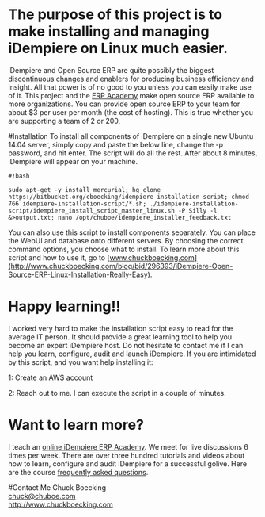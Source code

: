 # The purpose of this project is to make installing and managing iDempiere on Linux much easier.
iDempiere and Open Source ERP are quite possibly the biggest discontinuous changes and enablers for producing business efficiency and insight. 
All that power is of no good to you unless you can easily make use of it. This project and the [ERP Academy](http://erp-academy.chuckboecking.com) make open source ERP available to more organizations. You can provide open source ERP to your team for about $3 per user per month (the cost of hosting). This is true whether you are supporting a team of 2 or 200, 

#Installation
To install all components of iDempiere on a single new Ubuntu 14.04 server, simply copy and paste the below line, change the -p password, and hit enter. The script will do all the rest. After about 8 minutes, iDempiere will appear on your machine.

```
#!bash

sudo apt-get -y install mercurial; hg clone https://bitbucket.org/cboecking/idempiere-installation-script; chmod 766 idempiere-installation-script/*.sh; ./idempiere-installation-script/idempiere_install_script_master_linux.sh -P Silly -l &>output.txt; nano /opt/chuboe/idempiere_installer_feedback.txt
```

You can also use this script to install components separately. You can place the WebUI and database onto different servers. By choosing the correct command options, you choose what to install. To learn more about this script and how to use it, go to [www.chuckboecking.com](http://www.chuckboecking.com/blog/bid/296393/iDempiere-Open-Source-ERP-Linux-Installation-Really-Easy). 

# Happy learning!! 
I worked very hard to make the installation script easy to read for the average IT person. It should provide a great learning tool to help you become an expert iDempiere host. Do not hesitate to contact me if I can help you learn, configure, audit and launch iDempiere. If you are intimidated by this script, and you want help installing it:

 1: Create an AWS account

 2: Reach out to me. I can execute the script in a couple of minutes.

# Want to learn more?
I teach an [online iDempiere ERP Academy](http://erp-academy.chuckboecking.com). We meet for live discussions 6 times per week. There are over three hundred tutorials and videos about how to learn, configure and audit iDempiere for a successful golive. Here are the course [frequently asked questions](http://erp-academy.chuckboecking.com/?page_id=32).

#Contact Me
Chuck Boecking  
chuck@chuboe.com  
<http://www.chuckboecking.com>  